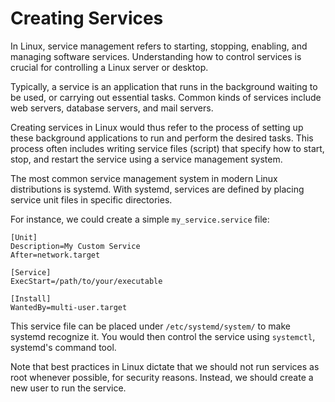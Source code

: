 # Creating Services

In Linux, service management refers to starting, stopping, enabling, and managing software services. Understanding how to control services is crucial for controlling a Linux server or desktop. 

Typically, a service is an application that runs in the background waiting to be used, or carrying out essential tasks. Common kinds of services include web servers, database servers, and mail servers. 

Creating services in Linux would thus refer to the process of setting up these background applications to run and perform the desired tasks. This process often includes writing service files (script) that specify how to start, stop, and restart the service using a service management system. 

The most common service management system in modern Linux distributions is systemd. With systemd, services are defined by placing service unit files in specific directories. 

For instance, we could create a simple `my_service.service` file:

```
[Unit]
Description=My Custom Service
After=network.target

[Service]
ExecStart=/path/to/your/executable

[Install]
WantedBy=multi-user.target
```

This service file can be placed under `/etc/systemd/system/` to make systemd recognize it. You would then control the service using `systemctl`, systemd's command tool. 

Note that best practices in Linux dictate that we should not run services as root whenever possible, for security reasons. Instead, we should create a new user to run the service.